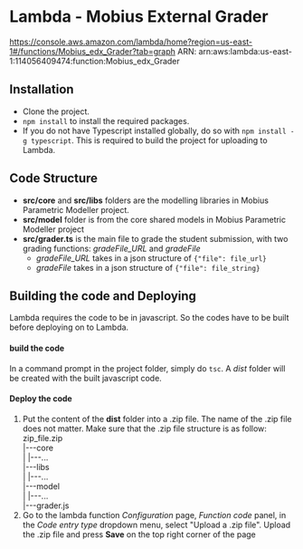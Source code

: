 # Lambda - Mobius External Grader

https://console.aws.amazon.com/lambda/home?region=us-east-1#/functions/Mobius_edx_Grader?tab=graph
ARN: arn:aws:lambda:us-east-1:114056409474:function:Mobius_edx_Grader

## Installation

* Clone the project.
* `npm install` to install the required packages.
* If you do not have Typescript installed globally, do so with `npm install -g typescript`. This is required to build the project for uploading to Lambda.

## Code Structure

* **src/core** and **src/libs** folders are the modelling libraries in Mobius Parametric Modeller project.
* **src/model** folder is from the core shared models in Mobius Parametric Modeller project
* **src/grader.ts** is the main file to grade the student submission, with two grading functions: *gradeFile_URL* and *gradeFile*
  * *gradeFile_URL* takes in a json structure of `{"file": file_url}`
  * *gradeFile* takes in a json structure of `{"file": file_string}`

## Building the code and Deploying

Lambda requires the code to be in javascript. So the codes have to be built before deploying on to Lambda.

#### build the code
In a command prompt in the project folder, simply do `tsc`. A *dist* folder will be created with the built javascript code.

#### Deploy the code
1. Put the content of the **dist** folder into a .zip file. The name of the .zip file does not matter. Make sure that the .zip file structure is as follow:  
    zip_file.zip  
    |---core  
    |   |---...  
    |---libs  
    |   |---...  
    |---model  
    |   |---...  
    |---grader.js
2. Go to the lambda function *Configuration* page, *Function code* panel, in the *Code entry type* dropdown menu, select "Upload a .zip file". Upload the .zip file and press **Save** on the top right corner of the page
